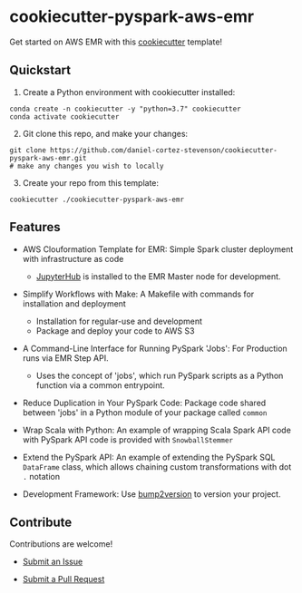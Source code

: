 # cookiecutter-pyspark-aws-emr

Get started on AWS EMR with this [cookiecutter](https://cookiecutter.readthedocs.io/en/1.7.2/usage.html) template!

## Quickstart

1. Create a Python environment with cookiecutter installed:

```
conda create -n cookiecutter -y "python=3.7" cookiecutter
conda activate cookiecutter
```

2. Git clone this repo, and make your changes:

```
git clone https://github.com/daniel-cortez-stevenson/cookiecutter-pyspark-aws-emr.git
# make any changes you wish to locally
```

3. Create your repo from this template:

```
cookiecutter ./cookiecutter-pyspark-aws-emr
```

## Features

- AWS Clouformation Template for EMR: Simple Spark cluster deployment with infrastructure as code

    - [JupyterHub](https://jupyterhub.readthedocs.io/en/stable/) is installed to the EMR Master node for development.

- Simplify Workflows with Make: A Makefile with commands for installation and deployment

    - Installation for regular-use and development
    - Package and deploy your code to AWS S3

- A Command-Line Interface for Running PySpark 'Jobs': For Production runs via EMR Step API.

    - Uses the concept of 'jobs', which run PySpark scripts as a Python function via a common entrypoint.

- Reduce Duplication in Your PySpark Code: Package code shared between 'jobs' in a Python module of your package
 called `common`

- Wrap Scala with Python: An example of wrapping Scala Spark API code with PySpark API code is provided with
 `SnowballStemmer`
 
- Extend the PySpark API: An example of extending the PySpark SQL `DataFrame` class, which allows chaining custom
 transformations with dot `.` notation
 
- Development Framework: Use [bump2version](https://github.com/c4urself/bump2version) to version your project.
 
## Contribute

Contributions are welcome! 

- [Submit an Issue](https://github.com/daniel-cortez-stevenson/cookiecutter-pyspark-aws-emr/issues/new)

- [Submit a Pull Request](https://github.com/daniel-cortez-stevenson/cookiecutter-pyspark-aws-emr/compare)
